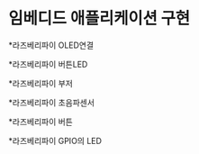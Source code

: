 # 임베디드 애플리케이션 구현

*라즈베리파이 OLED연결

*라즈베리파이 버튼LED

*라즈베리파이 부저

*라즈베리파이 초음파센서

*라즈베리파이 버튼

*라즈베리파이 GPIO의 LED

